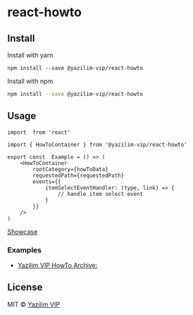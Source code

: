 # react-howto
## Install
Install with yarn
```yarn
npm install --save @yazilim-vip/react-howto
```
Install with npm
```bash
npm install --save @yazilim-vip/react-howto
```

## Usage

```tsx
import  from 'react'

import { HowToContainer } from '@yazilim-vip/react-howto'

export const  Example = () => (
    <HowToContainer
        rootCategory={howToData}
        requestedPath={requestedPath}
        events={{
            itemSelectEventHandler: (type, link) => {
                // handle item select event 
            }
        }}
    />
)
```
[Showcase](https://react-howto.yazilim.vip/showcase)
### Examples
* [Yazilim VIP HowTo Archive:](https://howto.yazilim.vip/showcase) 

## License

MIT © [Yazilim VIP](https://github.com/yazilim-vip/react-howto)

